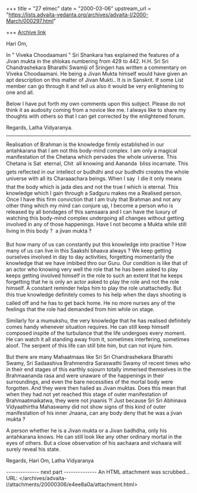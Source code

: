 +++
title = "27 elmec"
date = "2000-03-06"
upstream_url = "https://lists.advaita-vedanta.org/archives/advaita-l/2000-March/000297.html"

+++
[Archive link](https://lists.advaita-vedanta.org/archives/advaita-l/2000-March/000297.html)

Hari Om,

In " Viveka Choodaamani " Sri Shankara has explained the features of a Jivan
mukta in the shlokas numbering from 429 to 442. H.H. Sri Sri Chandrashekara
Bharathi Swamiji of Sringeri has written a commentary on Viveka Choodaamani. He
being a Jivan Mukta himself would have given an apt description on this matter
of Jivan Mukti.. It is in Sanskrit. If some List member can go through it and
tell us also it would be very enlightening to one and all.

Below I have put forth my own comments upon this subject. Please do not think it
as audosity coming from a novice like me. I always like to share my thoughts
with others so that I can get corrected by the enlightened forum.

Regards,
Latha Vidyaranya.

********************************************************

Realisation of Brahman is the knowledge firmly established in our antahkarana
that I am not this body-mind complex. I am only a magical manifestation of the
Chetana which pervades the whole universe. This Chetana is Sat  eternal, Chit 
all knowing and Aananda  bliss incarnate. This gets reflected in our intellect
or budhdhi and our budhdhi creates the whole universe with all its Charaaachara
beings. When I say   I die it only means that the body which is jada dies and
not the true I which is eternal.  This knowledge which I gain through a Sadguru
makes me a Realised person. Once I have this firm conviction that I am truly
that Brahman and not any other thing which my mind can conjure up, I become a
person who is released by all bondages of this samsaara and I can have the
luxury of watching this body-mind complex undergoing all changes without getting
involved in any of those happenings. Have I not become a Mukta while still
living in this body ?  a jivan mukta ?

But how many of us can constantly put this knowledge into practise ? How many of
us can live in this Saakshi bhaava always ? We keep getting ourselves involved
in day to day activities, forgetting momentarily the knowledge that we have
imbibed thro our Guru. Our condition is like that of an actor who knowing very
well the role that he has been asked to play keeps getting involved himself in
the role to such an extent that he keeps forgetting that he is only an actor
asked to play the role and not the role himself. A constant reminder helps him
to play the role unattachedly. But this true knowledge definitely comes to his
help when the days shooting  is called off and he has to get back home. He no
more nurses any of the feelings that the role had demanded from him while on
stage.

Similarly for a mumukshu, the very knowledge that he has realised definitely
comes handy whenever situation requires. He can still keep himself composed
inspite of the turbulance that the life undergoes every moment. He can watch it
all standing away from it, sometimes interfering, sometimes aloof. The serpent
of this life can still bite him, but can not injure him.

But there are many Mahaatmaas like Sri Sri Chandrashekara Bharathi Swamy, Sri
Sadaashiva Brahmendra Saraswathi Swamy of recent times who in their end stages
of this earthly sojourn totally immersed themselves in the Brahmaananda rasa and
were unaware of the happenings in their surroundings, and even the bare
necessities of the mortal body were forgotten. And they were then hailed as
Jivan muktas. Does this mean that when they had not yet reached this stage of
outer manifestation of Brahmaatmaikatwa, they were not jnaanis ?! Just because
Sri Sri Abhinava Vidyaathirtha Mahaswamy did not show signs of this kind of
outer manifestation of his inner Jnaana, can any body deny that he was a jivan
mukta ?

A person whether he is a Jivan mukta or a Jivan badhdha, only his antahkarana
knows. He can still look like any other ordinary mortal in the eyes of others.
But a close observation of his aachaara and vichaara will surely reveal his
state.

Regards,
Hari Om,
Latha Vidyaranya

-------------- next part --------------
An HTML attachment was scrubbed...
URL: </archives/advaita-l/attachments/20000306/e4ee8a0a/attachment.html>
